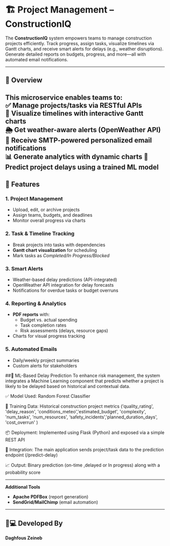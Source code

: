 # 🏗️ Project Management – ConstructionIQ

The **ConstructionIQ** system empowers teams to manage construction projects efficiently. Track progress, assign tasks, visualize timelines via Gantt charts, and receive smart alerts for delays (e.g., weather disruptions). Generate detailed reports on budgets, progress, and more—all with automated email notifications.

---

## 🚀 **Overview**
This microservice enables teams to:  
✅ **Manage projects/tasks** via RESTful APIs  
📅 **Visualize timelines** with interactive Gantt charts  
🌦️ Get **weather-aware alerts** (OpenWeather API)  
📧 Receive **SMTP-powered personalized email notifications**  
📊 Generate analytics with dynamic charts
🤖 Predict project delays using a trained ML model
---

## 🧠 **Features**

### 1. **Project Management**
- Upload, edit, or archive projects
- Assign teams, budgets, and deadlines
- Monitor overall progress via charts

### 2. **Task & Timeline Tracking**
- Break projects into tasks with dependencies
- **Gantt chart visualization** for scheduling
- Mark tasks as *Completed/In Progress/Blocked*

### 3. **Smart Alerts**
- Weather-based delay predictions (API-integrated)
- OpenWeather API integration for delay forecasts
- Notifications for overdue tasks or budget overruns

### 4. **Reporting & Analytics**
- **PDF reports** with:
    - Budget vs. actual spending
    - Task completion rates
    - Risk assessments (delays, resource gaps)
- Charts for visual progress tracking

### 5. **Automated Emails**
- Daily/weekly project summaries
- Custom alerts for stakeholders


##🤖 ML-Based Delay Prediction
To enhance risk management, the system integrates a Machine Learning component that predicts whether a project is likely to be delayed based on historical and contextual data.

✅ Model Used: Random Forest Classifier

🧠 Training Data: Historical construction project metrics ('quality_rating', 'delay_reason', 'conditions_meteo','estimated_budget', 'complexity',   'num_tasks', 'num_resources', ‘safety_incidents','planned_duration_days', 'cost_overrun' )

📦 Deployment: Implemented using Flask (Python) and exposed via a simple REST API

🔗 Integration: The main application sends project/task data to the prediction endpoint (/predict-delay)

📈 Output: Binary prediction (on-time ,delayed or In progress) along with a probability score

---
**Additional Tools**
- **Apache PDFBox** (report generation)
- **SendGrid/MailChimp** (email automation)

---
## 🧑💻 **Developed By**
**Daghfous Zeineb**  

